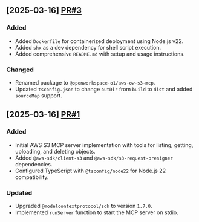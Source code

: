 ## [2025-03-16] [PR#3](https://github.com/OpenWorkspace-o1/aws-ow-s3-mcp/pull/3)

### Added
- Added `Dockerfile` for containerized deployment using Node.js v22.
- Added `shx` as a dev dependency for shell script execution.
- Added comprehensive `README.md` with setup and usage instructions.

### Changed
- Renamed package to `@openworkspace-o1/aws-ow-s3-mcp`.
- Updated `tsconfig.json` to change `outDir` from `build` to `dist` and added `sourceMap` support.

## [2025-03-16] [PR#1](https://github.com/OpenWorkspace-o1/aws-ow-s3-mcp/pull/1)

### Added
- Initial AWS S3 MCP server implementation with tools for listing, getting, uploading, and deleting objects.
- Added `@aws-sdk/client-s3` and `@aws-sdk/s3-request-presigner` dependencies.
- Configured TypeScript with `@tsconfig/node22` for Node.js 22 compatibility.

### Updated
- Upgraded `@modelcontextprotocol/sdk` to version `1.7.0`.
- Implemented `runServer` function to start the MCP server on stdio.
